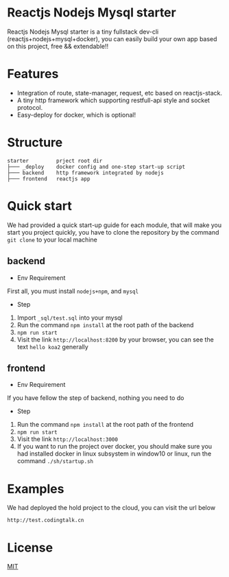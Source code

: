 # Reactjs Nodejs Mysql starter

Reactjs Nodejs Mysql starter is a tiny fullstack dev-cli (reactjs+nodejs+mysql+docker),
 you can easily build your own app based on this project, free && extendable!!

# Features

- Integration of route, state-manager, request, etc based on reactjs-stack.
- A tiny http framework which supporting restfull-api style and socket protocol.
- Easy-deploy for docker, which is optional!

# Structure
~~~
starter         prject root dir
├─── _deploy    docker config and one-step start-up script
├─── backend    http framework integrated by nodejs
├─── frontend   reactjs app
~~~

# Quick start

We had provided a quick start-up guide for each module, that will make you start you project quickly, you have to clone the repository by the command ``git clone`` to your local machine

## backend

- Env Requirement

First all, you must install ```nodejs+npm```, and ```mysql```

- Step

1. Import ```_sql/test.sql``` into your mysql
2. Run the command ```npm install``` at the root path of the backend
3. ```npm run start```
4. Visit the link ```http://localhost:8200``` by your browser, you can see the text ```hello koa2``` generally

## frontend

- Env Requirement

If you have fellow the step of backend, nothing you need to do

- Step

1. Run the command ```npm install``` at the root path of the frontend
2. ```npm run start```
3. Visit the link ```http://localhost:3000```
4. If you want to run the project over docker, you should make sure you had installed docker in linux subsystem in window10 or linux, run the command ```./sh/startup.sh```

# Examples
We had deployed the hold project to the cloud, you can visit the url below

```
http://test.codingtalk.cn
```

# License
[MIT](http://opensource.org/licenses/MIT)
